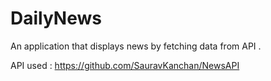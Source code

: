 # DailyNews
An application that displays news by  fetching  data from API .

API used : https://github.com/SauravKanchan/NewsAPI



